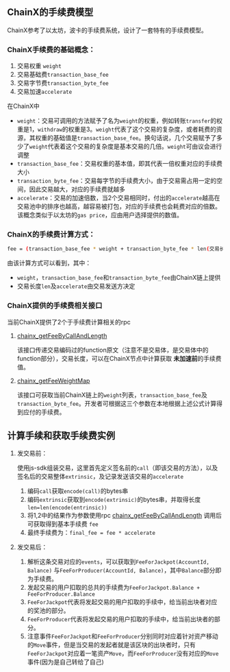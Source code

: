 ## ChainX的手续费模型

ChainX参考了以太坊，波卡的手续费系统，设计了一套特有的手续费模型。

### ChainX手续费的基础概念：

1. 交易权重 `weight`
2. 交易基础费`transaction_base_fee`
3. 交易字节费`transaction_byte_fee`
4. 交易加速`accelerate`

在ChainX中

* `weight`：交易可调用的方法赋予了名为`weight`的权重，例如转账`transfer`的权重是1，`withdraw`的权重是3。`weight`代表了这个交易的复杂度，或者耗费的资源，其权重的基础值是`transaction_base_fee`。换句话说，几个交易赋予了多少了`weight`代表着这个交易的复杂度是基本交易的几倍。`weight`可由议会进行调整
* `transaction_base_fee`：交易权重的基本值，即其代表一倍权重对应的手续费大小
* `transaction_byte_fee`：交易每字节的手续费大小，由于交易需占用一定的空间，因此交易越大，对应的手续费就越多
* `accelerate`：交易的加速倍数，当2个交易相同时，付出的`accelerate`越高在交易池中的排序也越高，越容易被打包，对应的手续费也会耗费对应的倍数。该概念类似于以太坊的`gas price`，应由用户选择提供的数值。

### ChainX的手续费计算方式：

```bash
fee = (transaction_base_fee * weight + transaction_byte_fee * len(交易长度)) * accelerate
```

由该计算方式可以看到，其中：

* `weight`，`transaction_base_fee`和`transaction_byte_fee`由ChainX链上提供
* 交易长度`len`及`accelerate`由交易发送方决定

###  ChainX提供的手续费相关接口

当前ChainX提供了2个于手续费计算相关的rpc

1. [chainx_getFeeByCallAndLength](RPC#chainx_getFeeByCallAndLength)

   该接口传递交易编码过的function原文（注意不是交易体，是交易体中的function部分），交易长度，可以在ChainX节点中计算获取 **未加速前**的手续费值。

2. [chainx_getFeeWeightMap](RPC#chainx_getFeeWeightMap)

   该接口可获取当前ChainX链上的`weight`列表，`transaction_base_fee`及`transaction_byte_fee`。开发者可根据这三个参数在本地根据上述公式计算得到应付的手续费。

## 计算手续和获取手续费实例

1. 发交易前：

   使用js-sdk组装交易，这里首先定义签名前的`call`（即该交易的方法），以及签名后的交易整体`extrinsic`，及记录发送该交易的`accelerate`

   1. 编码`call`获取`encode(call)`的bytes串
   2. 编码`extrinsic`获取到`encode(extrinsic)`的bytes串，并取得长度`len=len(encode(entrinsic))`
   3. 将1,2中的结果作为参数使用rpc [chainx_getFeeByCallAndLength](RPC#chainx_getFeeByCallAndLength) 调用后可获取得到基本手续费 `fee`
   4. 最终手续费为：`final_fee = fee * accelerate`

2. 发交易后：

   1. 解析这条交易对应的`events`，可以获取到`FeeForJackpot(AccountId, Balance)`  与`FeeForProducer(AccountId, Balance)`，其中`Balance`部分即为手续费。
   2. 发起交易的用户扣取的总共的手续费为`FeeForJackpot.Balance + FeeForProducer.Balance `
   3. `FeeForJackpot`代表将发起交易的用户扣取的手续中，给当前出块者对应的奖池的部分。
   4. `FeeForProducer`代表将发起交易的用户扣取的手续中，给当前出块者的部分。
   5. 注意事件`FeeForJackpot`和`FeeForProducer`分别同时对应着针对资产移动的`Move`事件，但是当交易的发起者就是该区块的出块者时，只有`FeeForJackpot`对应着一笔资产`Move`，而`FeeForProducer`没有对应的`Move`事件(因为是自己转给了自己)

   